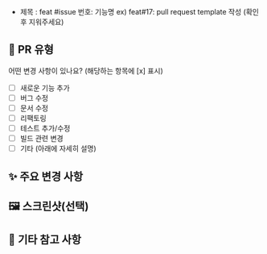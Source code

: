 - 제목 : feat #issue 번호: 기능명
  ex) feat#17: pull request template 작성
  (확인 후 지워주세요)

## 📝 PR 유형
어떤 변경 사항이 있나요? (해당하는 항목에 [x] 표시)
- [ ] 새로운 기능 추가
- [ ] 버그 수정
- [ ] 문서 수정
- [ ] 리팩토링
- [ ] 테스트 추가/수정
- [ ] 빌드 관련 변경
- [ ] 기타 (아래에 자세히 설명)

## ✨ 주요 변경 사항
<!-- 주요 변경 사항을 목록 형태로 정리해주세요. -->

## 🖼️ 스크린샷(선택)
<!-- UI 변경이 있다면 스크린샷을 첨부해주세요. -->

## 💬 기타 참고 사항
<!-- 리뷰어가 참고해야 할 사항이나 추가 설명이 있다면 작성해주세요. -->
